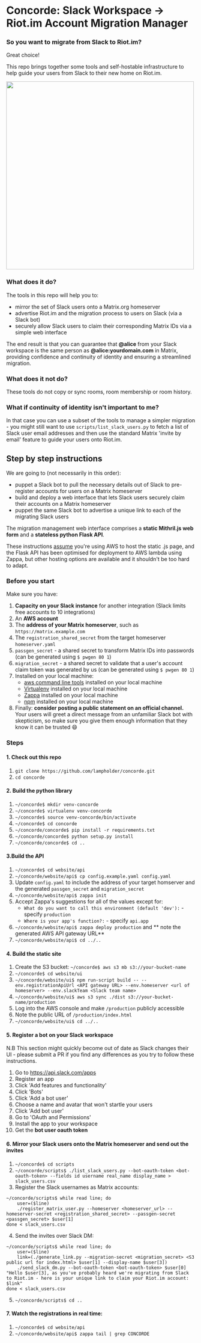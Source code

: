# Concorde: Slack Workspace -> Riot.im Account Migration Manager

### So you want to migrate from Slack to Riot.im?
Great choice!

This repo brings together some tools and self-hostable infrastructure to help guide your users from Slack to their new home on Riot.im.

<img src="https://raw.githubusercontent.com/lampholder/concorde/master/screenshot.png" height=500px />

### What does it do?
The tools in this repo will help you to:
- mirror the set of Slack users onto a Matrix.org homeserver
- advertise Riot.im and the migration process to users on Slack (via a Slack bot)
- securely allow Slack users to claim their corresponding Matrix IDs via a simple web interface

The end result is that you can guarantee that **@alice** from your Slack workspace is the same person as **@alice:yourdomain.com** in Matrix, providing confidence and continuity of identity and ensuring a streamlined migration.

### What does it not do?
These tools do not copy or sync rooms, room membership or room history.

### What if continuity of identity isn't important to me?
In that case you can use a subset of the tools to manage a simpler migration - you might still want to use
`scripts/list_slack_users.py` to fetch a list of Slack user email addresses and then use the standard Matrix 'invite by email' feature to guide your users onto Riot.im.

## Step by step instructions
We are going to (not necessarily in this order):

 - puppet a Slack bot to pull the necessary details out of Slack to pre-register accounts for users on a Matrix homeserver
 - build and deploy a web interface that lets Slack users securely claim their accounts on a Matrix homeserver
 - puppet the same Slack bot to advertise a unique link to each of the migrating Slack users

The migration management web interface comprises a **static Mithril.js web form** and a **stateless python Flask API**.

These instructions [assume](https://www.xkcd.com/1339/) you're using AWS to host the static .js page, and the Flask API has been optimised for deployment to AWS lambda using Zappa, but other hosting options are available and it shouldn't be too hard to adapt.

### Before you start
Make sure you have:
1. **Capacity on your Slack instance** for another integration (Slack limits free accounts to 10 integrations)
1. An **AWS account**
1. The **address of your Matrix homeserver**, such as `https://matrix.example.com`
1. The `registration_shared_secret` from the target homeserver `homeserver.yaml`
1. `passgen_secret` - a shared secret to transform Matrix IDs into passwords (can be generated using `$ pwgen 80 1`)
1. `migration_secret` - a shared secret to validate that a user's account claim token was generated by us (can be generated using `$ pwgen 80 1`)
1. Installed on your local machine:
    - [aws command line tools](https://aws.amazon.com/cli/) installed on your local machine 
    - [Virtualenv](https://virtualenv.pypa.io/en/stable/) installed on your local machine
    - [Zappa](https://github.com/Miserlou/Zappa) installed on your local machine
    - [npm](https://www.npmjs.com/) installed on your local machine
1. Finally: **consider posting a public statement on an official channel.** Your users will greet a direct message from an unfamiliar Slack bot with skepticism, so make sure you give them enough information that they know it can be trusted :smile:

### Steps

#### 1. Check out this repo
1. `git clone https://github.com/lampholder/concorde.git`
1. `cd concorde`

#### 2. Build the python library
1. `~/concorde$ mkdir venv-concorde`
1. `~/concorde$ virtualenv venv-concorde`
1. `~/concorde$ source venv-concorde/bin/activate`
1. `~/concorde$ cd concorde`
1. `~/concorde/concorde$ pip install -r requirements.txt`
1. `~/concorde/concorde$ python setup.py install`
1. `~/concorde/concorde$ cd ..`

#### 3.Build the API
1. `~/concorde$ cd website/api`
1. `~/concorde/website/api$ cp config.example.yaml config.yaml`
1. Update `config.yaml` to include the address of your target homserver and the generated `passgen_secret` and `migration_secret`
1. `~/concorde/website/api$ zappa init`
1. Accept Zappa's suggestions for all of the values except for:
    - `What do you want to call this environment (default 'dev'):` - specify `production`
    - `Where is your app's function?:` - specify `api.app`
1. `~/concorde/website/api$ zappa deploy production` and ** note the generated AWS API gateway URL**
1. `~/concorde/website/api$ cd ../..`

#### 4. Build the static site
1. Create the S3 bucket: `~/concorde$ aws s3 mb s3://your-bucket-name`
1. `~/concorde$ cd website/ui`
1. `~/concorde/website/ui$ npm run-script build -- --env.registrationApiUrl <API gateway URL> --env.homeserver <url of homeserver> --env.slackTeam <Slack team name>`
1. `~/concorde/website/ui$ aws s3 sync ./dist s3://your-bucket-name/production`
1. Log into the AWS console and make `/production` publicly accessible
1. Note the public URL of `/production/index.html`
1. `~/concorde/website/ui$ cd ../..`

#### 5. Register a bot on your Slack workspace
N.B This section might quickly become out of date as Slack changes their UI - please submit a PR if you find any differences as you try to follow these instructions.

1. Go to https://api.slack.com/apps
1. Register an app
1. Click 'Add features and functionality'
1. Click 'Bots'
1. Click 'Add a bot user'
1. Choose a name and avatar that won't startle your users
1. Click 'Add bot user'
1. Go to 'OAuth and Permissions'
1. Install the app to your workspace
1. Get the **bot user oauth token**

#### 6. Mirror your Slack users onto the Matrix homeserver and send out the invites

1. `~/concorde$ cd scripts`
2. `~/concorde/scripts$ ./list_slack_users.py --bot-oauth-token <bot-oauth-token> --fields id username real_name display_name > slack_users.csv`
3. Register the Slack usernames as Matrix accounts:
```
~/concorde/scripts$ while read line; do
    user=($line)
    ./register_matrix_user.py --homeserver <homeserver_url> --homeserver-secret <registration_shared_secret> --passgen-secret <passgen_secret> $user[1]
done < slack_users.csv
```
4. Send the invites over Slack DM:
```
~/concorde/scripts$ while read line; do
    user=($line)
    link=(./generate_link.py --migration-secret <migration_secret> <S3 public url for index.html> $user[1] --display-name $user[3])
    ./send_slack_dm.py --bot-oauth-token <bot-oauth-token> $user[0] "Hello $user[3], as you've probably heard we're migrating from Slack to Riot.im - here is your unique link to claim your Riot.im account: $link"
done < slack_users.csv
```
5. `~/concorde/scripts$ cd ..`

#### 7. Watch the registrations in real time:
1. `~/concorde$ cd website/api`
1. `~/concorde/website/api$ zappa tail | grep CONCORDE`
